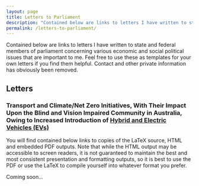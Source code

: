 ```yaml
---
layout: page
title: Letters to Parliament
description: "Contained below are links to letters I have written to state and federal members of parliament concerning various economic and social political issues that are important to me. Feel free to use these as templates for your own letters if you find them helpful."
permalink: /letters-to-parliament/
---
```


Contained below are links to letters I have written to state and federal members of parliament concerning various economic and social political issues that are important to me. Feel free to use these as templates for your own letters if you find them helpful. Contact and other private information has obviously been removed.

## Letters
### Transport and Climate/Net Zero Initiatives, With Their Impact Upon the Blind and Vision Impaired Community in Australia, Owing to Increased Introduction of [Hybrid and Electric Vehicles (EVs)](https://arena.gov.au/renewable-energy/electric-vehicles/)
You will find contained below links to copies of the LaTeX source, HTML and embedded PDF outputs. Note that while the HTML output may be accessible to screen readers, it is not guaranteed to maintain the best and most consistent presentation and formatting outputs, so it is best to use the PDF or use the LaTeX to compile yourself into whatever format you prefer.

Coming soon...
